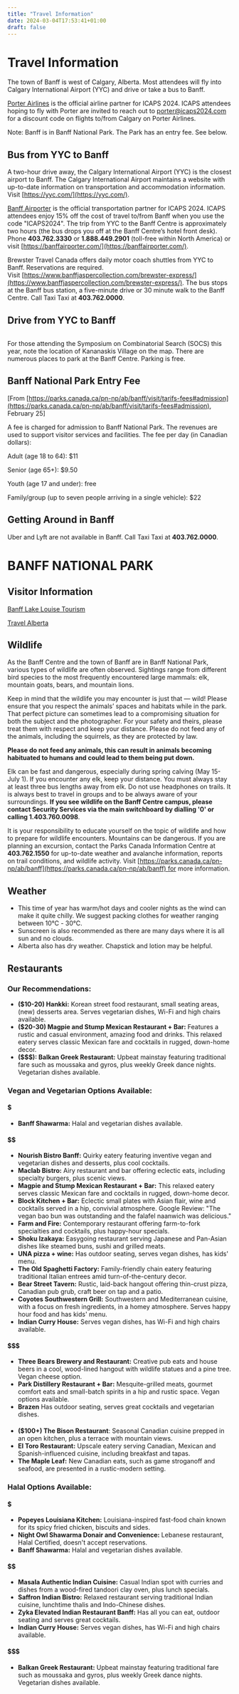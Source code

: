 ```yaml
---
title: "Travel Information"
date: 2024-03-04T17:53:41+01:00
draft: false
---
```


# Travel Information

The town of Banff is west of Calgary, Alberta. Most attendees will fly into Calgary International Airport (YYC) and drive or take a bus to Banff.

[Porter Airlines](https://www.flyporter.com/en-ca/) is the official airline partner for ICAPS 2024. ICAPS attendees hoping to fly with Porter are invited to reach out to [porter@icaps2024.com](mailto:porter@icaps2024.com) for a discount code on flights to/from Calgary on Porter Airlines.

Note: Banff is in Banff National Park. The Park has an entry fee. See below.

## Bus from YYC to Banff

A two-hour drive away, the Calgary International Airport (YYC) is the closest airport to Banff. The Calgary International Airport maintains a website with up-to-date information on transportation and accommodation information. Visit [https://yyc.com/](https://yyc.com/).

[Banff Airporter](https://banffairporter.com/rates/) is the official transportation partner for ICAPS 2024. ICAPS attendees enjoy 15% off the cost of travel to/from Banff when you use the code "ICAPS2024". The trip from YYC to the Banff Centre is approximately two hours (the bus drops you off at the Banff Centre’s hotel front desk). Phone **403.762.3330** or **1.888.449.2901** (toll-free within North America) or visit [https://banffairporter.com/](https://banffairporter.com/).

Brewster Travel Canada offers daily motor coach shuttles from YYC to Banff. Reservations are required. Visit [https://www.banffjaspercollection.com/brewster-express/](https://www.banffjaspercollection.com/brewster-express/). The bus stops at the Banff bus station, a five-minute drive or 30 minute walk to the Banff Centre. Call Taxi Taxi at **403.762.0000**.

## Drive from YYC to Banff

<figure>
<div style="text-align:center">
  <img
  src="/img/travel/route_banff.png"
  alt="">
  <figcaption></figcaption>
  </div>
</figure>

For those attending the Symposium on Combinatorial Search (SOCS) this year, note the location of Kananaskis Village on the map.
There are numerous places to park at the Banff Centre. Parking is free.

## Banff National Park Entry Fee
[From [https://parks.canada.ca/pn-np/ab/banff/visit/tarifs-fees#admission](https://parks.canada.ca/pn-np/ab/banff/visit/tarifs-fees#admission), February 25]

A fee is charged for admission to Banff National Park. The revenues are used to support visitor services and facilities. The fee per day (in Canadian dollars):

Adult (age 18 to 64): \$11

Senior (age 65+): \$9.50

Youth (age 17 and under): free

Family/group (up to seven people arriving in a single vehicle): \$22

## Getting Around in Banff
Uber and Lyft are not available in Banff. Call Taxi Taxi at **403.762.0000**.


# BANFF NATIONAL PARK

## Visitor Information

[Banff Lake Louise Tourism](https://www.banfflakelouise.com/)

[Travel Alberta](https://www.travelalberta.com/)

## Wildlife
As the Banff Centre and the town of Banff are in Banff National Park, various types of wildlife are often observed. Sightings range from different bird species to the most frequently encountered large mammals: elk, mountain goats, bears, and mountain lions.

Keep in mind that the wildlife you may encounter is just that — wild! Please ensure that you respect the animals’ spaces and habitats while in the park. That perfect picture can sometimes lead to a compromising situation for both the subject and the photographer. For your safety and theirs, please treat them with respect and keep your distance. Please do not feed any of the animals, including the squirrels, as they are protected by law.

**Please do not feed any animals, this can result in animals becoming habituated to humans and could lead to them being put down.**

Elk can be fast and dangerous, especially during spring calving (May 15-July 1). If you encounter any elk, keep your distance. You must always stay at least three bus lengths away from elk. Do not use headphones on trails. It is always best to travel in groups and to be always aware of your surroundings. **If you see wildlife on the Banff Centre campus, please contact Security Services via the main switchboard by dialling '0' or calling 1.403.760.0098**.

It is your responsibility to educate yourself on the topic of wildlife and how to prepare for wildlife encounters.
Mountains can be dangerous. If you are planning an excursion, contact the Parks Canada Information Centre at **403.762.1550** for up-to-date weather and avalanche information, reports on trail conditions, and wildlife activity. Visit [https://parks.canada.ca/pn-np/ab/banff](https://parks.canada.ca/pn-np/ab/banff) for more information.

## Weather

- This time of year has warm/hot days and cooler nights as the wind can make it quite chilly. We suggest packing clothes for weather ranging between 10℃ - 30℃. 
- Sunscreen is also recommended as there are many days where it is all sun and no clouds. 
- Alberta also has dry weather. Chapstick and lotion may be helpful. 

## Restaurants

### Our Recommendations:
- **($10-20) Hankki:** Korean street food restaurant, small seating areas, (new) desserts area. Serves vegetarian dishes, Wi-Fi and high chairs available.
- **($20-30) Magpie and Stump Mexican Restaurant + Bar:** Features a rustic and casual environment, amazing food and drinks. This relaxed eatery serves classic Mexican fare and cocktails in rugged, down-home decor.
- **($$$): Balkan Greek Restaurant:** Upbeat mainstay featuring traditional fare such as moussaka and gyros, plus weekly Greek dance nights. Vegetarian dishes available.


### Vegan and Vegetarian Options Available:
#### $
- **Banff Shawarma:** Halal and vegetarian dishes available.
#### $$
- **Nourish Bistro Banff:** Quirky eatery featuring inventive vegan and vegetarian dishes and desserts, plus cool cocktails.
- **Maclab Bistro:** Airy restaurant and bar offering eclectic eats, including specialty burgers, plus scenic views. 
- **Magpie and Stump Mexican Restaurant + Bar:** This relaxed eatery serves classic Mexican fare and cocktails in rugged, down-home decor. 
- **Block Kitchen + Bar:** Eclectic small plates with Asian flair, wine and cocktails served in a hip, convivial atmosphere. Google Review: "The vegan bao bun was outstanding and the falafel naanwich was delicious."
- **Farm and Fire:** Contemporary restaurant offering farm-to-fork specialties and cocktails, plus happy-hour specials.
- **Shoku Izakaya:** Easygoing restaurant serving Japanese and Pan-Asian dishes like steamed buns, sushi and grilled meats.
- **UNA pizza + wine:** Has outdoor seating, serves vegan dishes, has kids' menu.
- **The Old Spaghetti Factory:** Family-friendly chain eatery featuring traditional Italian entrees amid turn-of-the-century decor.
- **Bear Street Tavern:** Rustic, laid-back hangout offering thin-crust pizza, Canadian pub grub, craft beer on tap and a patio.
- **Coyotes Southwestern Grill:** Southwestern and Mediterranean cuisine, with a focus on fresh ingredients, in a homey atmosphere. Serves happy hour food and has kids' menu.
- **Indian Curry House:** Serves vegan dishes, has Wi-Fi and high chairs available.

#### $$$
- **Three Bears Brewery and Restaurant:** Creative pub eats and house beers in a cool, wood-lined hangout with wildlife statues and a pine tree. Vegan cheese option.
- **Park Distillery Restaurant + Bar:** Mesquite-grilled meats, gourmet comfort eats and small-batch spirits in a hip and rustic space. Vegan options available.
- **Brazen** Has outdoor seating, serves great cocktails and vegetarian dishes.

#### $$$$

- **(\$100+) The Bison Restaurant**: Seasonal Canadian cuisine prepped in an open kitchen, plus a terrace with mountain views.
- **El Toro Restaurant:** Upscale eatery serving Canadian, Mexican and Spanish-influenced cuisine, including breakfast and tapas.
- **The Maple Leaf:** New Canadian eats, such as game stroganoff and seafood, are presented in a rustic-modern setting.

### Halal Options Available:
#### $ 
- **Popeyes Louisiana Kitchen:** Louisiana-inspired fast-food chain known for its spicy fried chicken, biscuits and sides.
- **Night Owl Shawarma Donair and Convenience:** Lebanese restaurant, Halal Certified, doesn't accept reservations.
- **Banff Shawarma:** Halal and vegetarian dishes available.
#### $$ 
- **Masala Authentic Indian Cuisine:** Casual Indian spot with curries and dishes from a wood-fired tandoori clay oven, plus lunch specials.
- **Saffron Indian Bistro:** Relaxed restaurant serving traditional Indian cuisine, lunchtime thalis and Indo-Chinese dishes.
- **Zyka Elevated Indian Restaurant Banff:** Has all you can eat, outdoor seating and serves great cocktails.
- **Indian Curry House:** Serves vegan dishes, has Wi-Fi and high chairs available.
#### $$$
- **Balkan Greek Restaurant:** Upbeat mainstay featuring traditional fare such as moussaka and gyros, plus weekly Greek dance nights. Vegetarian dishes available.










